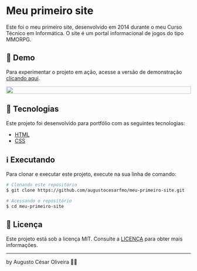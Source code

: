 # Meu primeiro site

Este foi o meu primeiro site, desenvolvido em 2014 durante o meu Curso Técnico em Informática. O site é um portal informacional de jogos do tipo MMORPG.

## 👀 Demo

Para experimentar o projeto em ação, acesse a versão de demonstração [clicando aqui](https://augustocesarfmo.github.io/meu-primeiro-site/).

<div style="display: flex; justify-content: center">
<img src="https://raw.githubusercontent.com/augustocesarfmo/meu-primeiro-site/main/fotos/web-screenshot.png" width="100%">
</div>

## 🚀 Tecnologias

Este projeto foi desenvolvido para portfólio com as seguintes tecnologias:

- [HTML](https://developer.mozilla.org/en-US/docs/Web/HTML)
- [CSS](https://developer.mozilla.org/en-US/docs/Web/CSS)

## ℹ️ Executando

Para clonar e executar este projeto, execute na sua linha de comando:

```bash
# Clonando este repositório
$ git clone https://github.com/augustocesarfmo/meu-primeiro-site.git

# Acessando o repositório
$ cd meu-primeiro-site
```

## 📝 Licença

Este projeto está sob a licença MIT. Consulte a [LICENÇA](https://github.com/augustocesarfmo/meu-primeiro-site/blob/main/LICENSE.md) para obter mais informações.

---

by Augusto César Oliveira 👐🏼
